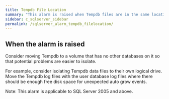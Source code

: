 ```yaml
---
title: ﻿Tempdb File Location
summary: "This alarm is raised when Tempdb files are in the same location as other database files and I/O activity is significant and more than one drive is available."
sidebar: c_sqlserver_sidebar
permalink: /sqlserver_alarm_tempdb_filelocation/
---
```






## When the alarm is raised

Consider moving Tempdb to a volume that has no other databases on it so that potential problems are easier to isolate.

For example, consider isolating Tempdb data files to their own logical drive. Move the Tempdb log files with the user database log files where there should be enough free disk space for unexpected auto grow events.


 Note: This alarm is applicable to SQL Server 2005 and above.
